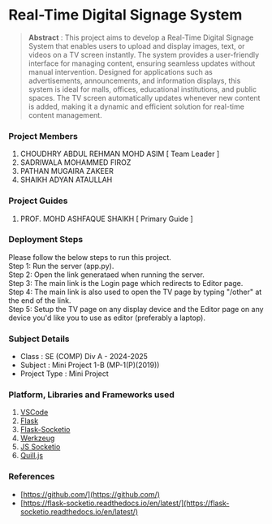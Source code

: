 # Real-Time Digital Signage System

> **Abstract** : This project aims to develop a Real-Time Digital Signage System that enables users to upload and display images, text, or videos on a TV screen instantly. The system provides a user-friendly interface for managing content, ensuring seamless updates without manual intervention. Designed for applications such as advertisements, announcements, and information displays, this system is ideal for malls, offices, educational institutions, and public spaces. The TV screen automatically updates whenever new content is added, making it a dynamic and efficient solution for real-time content management.

### Project Members
1. CHOUDHRY ABDUL REHMAN MOHD ASIM  [ Team Leader ] 
2. SADRIWALA MOHAMMED FIROZ 
3. PATHAN MUGAIRA ZAKEER 
4. SHAIKH ADYAN ATAULLAH 

### Project Guides
1. PROF. MOHD ASHFAQUE SHAIKH  [ Primary Guide ] 

### Deployment Steps
Please follow the below steps to run this project.
<br>
Step 1: Run the server (app.py).
<br>
Step 2: Open the link generataed when running the server.
<br>
Step 3: The main link is the Login page which redirects to Editor page.
<br>
Step 4: The main link is also used to open the TV page by typing "/other" at the end of the link.
<br>
Step 5: Setup the TV page on any display device and the Editor page on any device you'd like you to use as editor (preferably a laptop).

### Subject Details
- Class : SE (COMP) Div A - 2024-2025
- Subject : Mini Project 1-B (MP-1(P)(2019))
- Project Type : Mini Project

### Platform, Libraries and Frameworks used
1. [VSCode](https://code.visualstudio.com/)
2. [Flask](https://flask.palletsprojects.com/en/stable/)
3. [Flask-Socketio](https://flask-socketio.readthedocs.io/en/latest/)
4. [Werkzeug](https://werkzeug.palletsprojects.com/en/stable/)
5. [JS Socketio](https://cdnjs.cloudflare.com/ajax/libs/socket.io/4.0.1/socket.io.js)
6. [Quill.js](https://cdn.quilljs.com/1.3.6/quill.js)

### References
- [https://github.com/](https://github.com/)
- [https://flask-socketio.readthedocs.io/en/latest/](https://flask-socketio.readthedocs.io/en/latest/)
